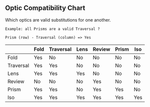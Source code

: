 ## Optic Compatibility Chart

Which optics are valid substitutions for one another.

```
Example: all Prisms are a valid Traversal ?

Prism (row) - Traversal (column) => Yes
```

|           | Fold | Traversal | Lens | Review | Prism | Iso |
| --------- | ---- | --------- | ---- | ------ | ----- | --- |
| Fold      | Yes  | No        | No   | No     | No    | No  |
| Traversal | Yes  | Yes       | No   | No     | No    | No  |
| Lens      | Yes  | Yes       | Yes  | No     | No    | No  |
| Review    | No   | No        | No   | Yes    | No    | No  |
| Prism     | Yes  | Yes       | No   | Yes    | Yes   | No  |
| Iso       | Yes  | Yes       | Yes  | Yes    | Yes   | Yes |
